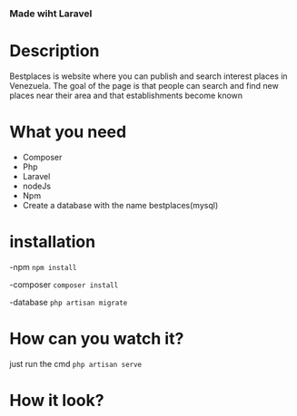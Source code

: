 ### Made wiht Laravel

# Description 

Bestplaces is website where you can publish and search interest places in Venezuela. The goal of the page is that people can search and find new places near their area and that establishments become known

# What you need

- Composer
- Php
- Laravel
- nodeJs
- Npm
- Create a database with the name bestplaces(mysql)

# installation

-npm
`npm install`

-composer
`composer install`

-database
`php artisan migrate`

# How can you watch it?

just run the cmd `php artisan serve`

# How it look?

